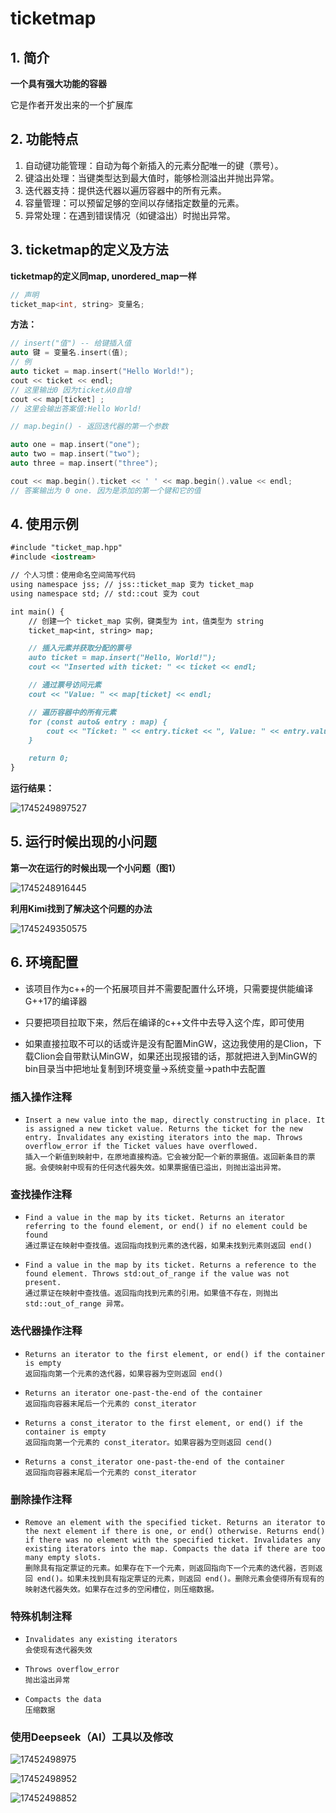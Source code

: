 # ticketmap

## 1. 简介

**一个具有强大功能的容器**

它是作者开发出来的一个扩展库

[^陈佳宇]: 拿到这个项目刚开始以为是邮票地图？再参阅了文档、调试环境去运行后，发现它其实是一个非常酷的容器，类似map, unordered_map，一个全新的map



## 2. 功能特点

1. 自动键功能管理：自动为每个新插入的元素分配唯一的键（票号）。
2. 键溢出处理：当键类型达到最大值时，能够检测溢出并抛出异常。
3. 迭代器支持：提供迭代器以遍历容器中的所有元素。
4. 容量管理：可以预留足够的空间以存储指定数量的元素。
5. 异常处理：在遇到错误情况（如键溢出）时抛出异常。



## 3. ticketmap的定义及方法

**ticketmap的定义同map, unordered_map一样**

~~~cpp
// 声明
ticket_map<int, string> 变量名;
~~~

**方法：**
~~~cpp
// insert("值") -- 给键插入值
auto 键 = 变量名.insert(值);
// 例
auto ticket = map.insert("Hello World!");
cout << ticket << endl;
// 这里输出0 因为ticket从0自增
cout << map[ticket] ;
// 这里会输出答案值:Hello World!
~~~

~~~cpp
// map.begin() - 返回迭代器的第一个参数

auto one = map.insert("one");
auto two = map.insert("two");
auto three = map.insert("three");

cout << map.begin().ticket << ' ' << map.begin().value << endl;
// 答案输出为 0 one. 因为是添加的第一个键和它的值
~~~



## 4. 使用示例



```markdown
#include "ticket_map.hpp"
#include <iostream>

// 个人习惯：使用命名空间简写代码
using namespace jss; // jss::ticket_map 变为 ticket_map
using namespace std; // std::cout 变为 cout

int main() {
    // 创建一个 ticket_map 实例，键类型为 int，值类型为 string
    ticket_map<int, string> map;

    // 插入元素并获取分配的票号
    auto ticket = map.insert("Hello, World!");
    cout << "Inserted with ticket: " << ticket << endl;

    // 通过票号访问元素
    cout << "Value: " << map[ticket] << endl;

    // 遍历容器中的所有元素
    for (const auto& entry : map) {
        cout << "Ticket: " << entry.ticket << ", Value: " << entry.value << endl;
    }

    return 0;
}
```

**运行结果：**

![1745249897527](/imges/run_problem1.png)



## 5. 运行时候出现的小问题

**第一次在运行的时候出现一个小问题（图1）**

![1745248916445](/imges/run_problem1.png)

**利用Kimi找到了解决这个问题的办法**

![1745249350575](/imges/run_solution.png)



## 6. 环境配置

- 该项目作为c++的一个拓展项目并不需要配置什么环境，只需要提供能编译G++17的编译器

- 只要把项目拉取下来，然后在编译的c++文件中去导入这个库，即可使用

- 如果直接拉取不可以的话或许是没有配置MinGW，这边我使用的是Clion，下载Clion会自带默认MinGW，如果还出现报错的话，那就把进入到MinGW的bin目录当中把地址复制到环境变量->系统变量->path中去配置 

  <!--陈佳宇-->

 ### 插入操作注释
- `Insert a new value into the map, directly constructing in place. It is assigned a new ticket value. Returns the ticket for the new entry. Invalidates any existing iterators into the map. Throws overflow_error if the Ticket values have overflowed.`  
  `插入一个新值到映射中，在原地直接构造。它会被分配一个新的票据值。返回新条目的票据。会使映射中现有的任何迭代器失效。如果票据值已溢出，则抛出溢出异常。`

### 查找操作注释
- `Find a value in the map by its ticket. Returns an iterator referring to the found element, or end() if no element could be found`  
  `通过票证在映射中查找值。返回指向找到元素的迭代器，如果未找到元素则返回 end()`

- `Find a value in the map by its ticket. Returns a reference to the found element. Throws std:out_of_range if the value was not present.`  
  `通过票证在映射中查找值。返回指向找到元素的引用。如果值不存在，则抛出 std::out_of_range 异常。`

### 迭代器操作注释
- `Returns an iterator to the first element, or end() if the container is empty`  
  `返回指向第一个元素的迭代器，如果容器为空则返回 end()`

- `Returns an iterator one-past-the-end of the container`  
  `返回指向容器末尾后一个元素的 const_iterator`

- `Returns a const_iterator to the first element, or end() if the container is empty`  
  `返回指向第一个元素的 const_iterator。如果容器为空则返回 cend()`

- `Returns a const_iterator one-past-the-end of the container`  
  `返回指向容器末尾后一个元素的 const_iterator`

### 删除操作注释
- `Remove an element with the specified ticket. Returns an iterator to the next element if there is one, or end() otherwise. Returns end() if there was no element with the specified ticket. Invalidates any existing iterators into the map. Compacts the data if there are too many empty slots.`  
  `删除具有指定票证的元素。如果存在下一个元素，则返回指向下一个元素的迭代器，否则返回 end()。如果未找到具有指定票证的元素，则返回 end()。删除元素会使得所有现有的映射迭代器失效。如果存在过多的空闲槽位，则压缩数据。`

### 特殊机制注释
- `Invalidates any existing iterators`  
  `会使现有迭代器失效`

- `Throws overflow_error`  
  `抛出溢出异常`

- `Compacts the data`  
  `压缩数据`
       

### 使用Deepseek（AI）工具以及修改
![17452498975](/imges/2208305020346_1.png)

![17452498952](/imges/2208305020346_2.png)

![17452498852](/imges/2208305020346_3.png)
<!--岑允欣-->    

        